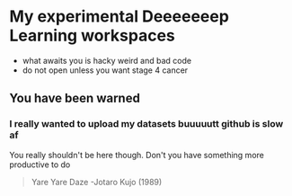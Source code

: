 # My experimental Deeeeeeep Learning workspaces

- what awaits you is hacky weird and bad code
- do not open unless you want stage 4 cancer

## You have been warned

### I really wanted to upload my datasets buuuuutt github is slow af

You really shouldn't be here though. Don't you have something more productive to do

> Yare Yare Daze
> -Jotaro Kujo (1989)
